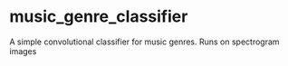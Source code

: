 # music_genre_classifier
A simple convolutional classifier for music genres. Runs on spectrogram images
